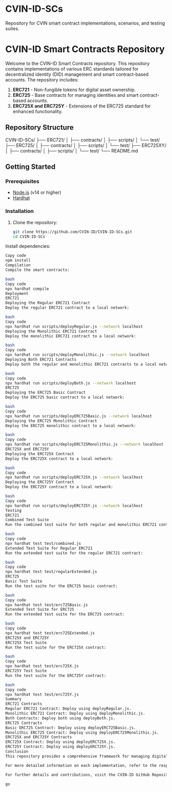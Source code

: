 # CVIN-ID-SCs
Repository for CVIN smart contract implementations, scenarios, and testing suites.

# CVIN-ID Smart Contracts Repository

Welcome to the CVIN-ID Smart Contracts repository. This repository contains implementations of various ERC standards tailored for decentralized identity (DID) management and smart contract-based accounts. The repository includes:

1. **ERC721** - Non-fungible tokens for digital asset ownership.
2. **ERC725** - Base contracts for managing identities and smart contract-based accounts.
3. **ERC725X and ERC725Y** - Extensions of the ERC725 standard for enhanced functionality.

## Repository Structure

CVIN-ID-SCs/
├── ERC721/
│ ├── contracts/
│ ├── scripts/
│ └── test/
├── ERC725/
│ ├── contracts/
│ ├── scripts/
│ └── test/
├── ERC725XY/
│ ├── contracts/
│ ├── scripts/
│ └── test/
└── README.md


## Getting Started

### Prerequisites
- [Node.js](https://nodejs.org/) (v14 or higher)
- [Hardhat](https://hardhat.org/)

### Installation

1. Clone the repository:
   ```bash
   git clone https://github.com/CVIN-ID/CVIN-ID-SCs.git
   cd CVIN-ID-SCs
Install dependencies:
```bash
Copy code
npm install
Compilation
Compile the smart contracts:

bash
Copy code
npx hardhat compile
Deployment
ERC721
Deploying the Regular ERC721 Contract
Deploy the regular ERC721 contract to a local network:

bash
Copy code
npx hardhat run scripts/deployRegular.js --network localhost
Deploying the Monolithic ERC721 Contract
Deploy the monolithic ERC721 contract to a local network:

bash
Copy code
npx hardhat run scripts/deployMonolithic.js --network localhost
Deploying Both ERC721 Contracts
Deploy both the regular and monolithic ERC721 contracts to a local network:

bash
Copy code
npx hardhat run scripts/deployBoth.js --network localhost
ERC725
Deploying the ERC725 Basic Contract
Deploy the ERC725 basic contract to a local network:

bash
Copy code
npx hardhat run scripts/deployERC725Basic.js --network localhost
Deploying the ERC725 Monolithic Contract
Deploy the ERC725 monolithic contract to a local network:

bash
Copy code
npx hardhat run scripts/deployERC725Monolithic.js --network localhost
ERC725X and ERC725Y
Deploying the ERC725X Contract
Deploy the ERC725X contract to a local network:

bash
Copy code
npx hardhat run scripts/deployERC725X.js --network localhost
Deploying the ERC725Y Contract
Deploy the ERC725Y contract to a local network:

bash
Copy code
npx hardhat run scripts/deployERC725Y.js --network localhost
Testing
ERC721
Combined Test Suite
Run the combined test suite for both regular and monolithic ERC721 contracts:

bash
Copy code
npx hardhat test test/combined.js
Extended Test Suite for Regular ERC721
Run the extended test suite for the regular ERC721 contract:

bash
Copy code
npx hardhat test test/regularExtended.js
ERC725
Basic Test Suite
Run the test suite for the ERC725 basic contract:

bash
Copy code
npx hardhat test test/erc725Basic.js
Extended Test Suite for ERC725
Run the extended test suite for the ERC725 contract:

bash
Copy code
npx hardhat test test/erc725Extended.js
ERC725X and ERC725Y
ERC725X Test Suite
Run the test suite for the ERC725X contract:

bash
Copy code
npx hardhat test test/erc725X.js
ERC725Y Test Suite
Run the test suite for the ERC725Y contract:

bash
Copy code
npx hardhat test test/erc725Y.js
Summary
ERC721 Contracts
Regular ERC721 Contract: Deploy using deployRegular.js.
Monolithic ERC721 Contract: Deploy using deployMonolithic.js.
Both Contracts: Deploy both using deployBoth.js.
ERC725 Contracts
Basic ERC725 Contract: Deploy using deployERC725Basic.js.
Monolithic ERC725 Contract: Deploy using deployERC725Monolithic.js.
ERC725X and ERC725Y Contracts
ERC725X Contract: Deploy using deployERC725X.js.
ERC725Y Contract: Deploy using deployERC725Y.js.
Conclusion
This repository provides a comprehensive framework for managing digital identities and smart contract-based accounts using ERC721, ERC725, ERC725X, and ERC725Y standards. Each implementation includes detailed test suites to ensure robust and secure functionality. The monolithic versions are included for comparative analysis and benchmarking purposes, while the regular versions are recommended for standard deployment and development.

For more detailed information on each implementation, refer to the respective directories and README files.

For further details and contributions, visit the CVIN-ID GitHub Repository.

go
